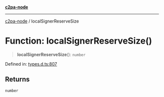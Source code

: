 [**c2pa-node**](../README.md)

***

[c2pa-node](../README.md) / localSignerReserveSize

# Function: localSignerReserveSize()

> **localSignerReserveSize**(): `number`

Defined in: [types.d.ts:807](https://github.com/contentauth/c2pa-node-v2/blob/5303c5fd1e9a72d23f327699b48a7620e901a41c/js-src/types.d.ts#L807)

## Returns

`number`
